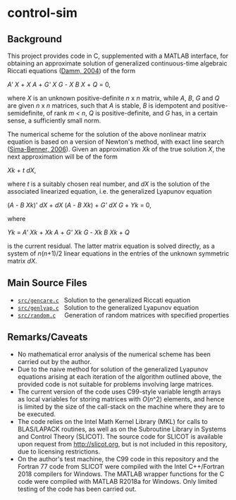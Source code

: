 # control-sim

## Background

This project provides code in C, supplemented with a MATLAB interface, for obtaining an approximate solution of generalized continuous-time algebraic Riccati equations ([Damm, 2004][1]) of the form

*A' X* + *X A* + *G' X G* - *X B X* + *Q* = 0, 

where *X* is an unknown positive-definite *n* x *n* matrix, while *A*, *B*, *G* and *Q* are given *n* x *n* matrices, such that *A* is stable, *B* is idempotent and positive-semidefinite, of rank *m < n*, *Q* is positive-definite, and *G* has, in a certain sense, a sufficiently small norm.

The numerical scheme for the solution of the above nonlinear matrix equation is based on a version of Newton's method, with exact line search ([Sima-Benner, 2006][2]). Given an approximation *Xk* of the true solution *X*, the next approximation will be of the form 

*Xk* + *t dX*, 

where *t* is a suitably chosen real number, and *dX* is the solution of the associated linearized equation, i.e. the generalized Lyapunov equation

(*A* - *B Xk*)' *dX* + *dX* (*A* - *B Xk*) + *G' dX G* + *Yk* = 0,

where 

*Yk* = *A' Xk* + *Xk A* + *G' Xk G* - *Xk B Xk* + *Q* 

is the current residual. The latter matrix equation is solved directly, as a system of *n*(*n*+1)/2 linear equations in the entries of the unknown symmetric matrix *dX*.

## Main Source Files
* [`src/gencare.c`][3] &nbsp; Solution to the generalized Riccati equation
* [`src/genlyap.c`][4] &nbsp; Solution to the generalized Lyapunov equation
* [`src/random.c`][5] &nbsp;&nbsp;&nbsp; Generation of random matrices with specified properties


## Remarks/Caveats

* No mathematical error analysis of the numerical scheme has been carried out by the author.
* Due to the naive method for solution of the generalized Lyapunov equations arising at each iteration of the algorithm outlined above, the provided code is not suitable for problems involving large matrices.
* The current version of the code uses C99-style variable length arrays as local variables for storing matrices with *O*(*n*^2) elements, and hence is limited by the size of the call-stack on the machine where they are to be executed.
* The code relies on the Intel Math Kernel Library (MKL) for calls to BLAS/LAPACK routines, as well as on the Subroutine Library in Systems and Control Theory (SLICOT). The source code for SLICOT is available upon request from http://slicot.org, but is not included in this repository, due to licensing restrictions.
* On the author's test machine, the C99 code in this repository and the Fortran 77 code from SLICOT were compiled with the Intel C++/Fortran 2018 compilers for Windows. The MATLAB wrapper functions for the C code were compiled with MATLAB R2018a for Windows. Only limited testing of the code has been carried out.

[1]:https://link.springer.com/book/10.1007/b10906
[2]:https://ieeexplore.ieee.org/document/4124845
[3]:/src/gencare.c
[4]:/src/genlyap.c
[5]:/src/random.c
